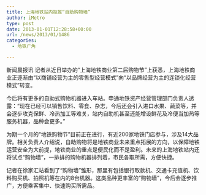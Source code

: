 ```yaml
---
title: 上海地铁站内拟推“自助购物墙”
author: iMetro
type: post
date: 2013-01-01T12:28:58+00:00
url: /news/2013/01/1486
categories:
  - 地铁广角

---
```

新闻晨报讯 记者从近日举办的“上海地铁商业第二届购物节”上获悉，上海地铁商业正逐渐由“以商铺经营为主的零售型经营模式”向“以品牌经营为主的连锁化经营模式”转变。

今后将有更多的自助式购物机器进入车站。申通地铁资产经营管理部门负责人透露：“现在已经可以销售饮料、零食、杂志，今后还会引入进口水果、蔬菜等，并会逐步攻克保鲜、冷热加工等难关，站内自助机甚至还能增设鲜花及冷便当加热等服务机器，品种会更多。”

为期一个月的“地铁购物节”目前正在进行，有近200家地铁门店参与，涉及14大品牌。相关负责人介绍说，自助购物将是地铁商业未来重点拓展的方向，以保障地铁运营安全为大前提，地铁商业的重点是便民化而不是盈利。未来的上海地铁站内还将试点“购物墙”，一排排的购物机器排列着，市民各取所需，方便快捷。

记者在徐家汇站看到了“购物墙”雏形，那里有包括银行取款机、交通卡充值机、饮料购买机、拍照机等在内的8台机器。这类品种更丰富的“购物墙”，今后会逐步推广，方便乘客集中、快速购买所需品。

&nbsp;